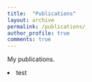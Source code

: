 ```yaml
---
title:  "Publications"
layout: archive
permalink: /publications/
author_profile: true
comments: true
---
```


My publications.

<li>
test
</li>